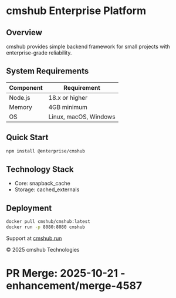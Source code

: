 # cmshub Enterprise Platform

## Overview

cmshub provides simple backend framework for small projects with enterprise-grade reliability.

## System Requirements

| Component | Requirement |
|-----------|-------------|
| Node.js | 18.x or higher |
| Memory | 4GB minimum |
| OS | Linux, macOS, Windows |

## Quick Start

```bash
npm install @enterprise/cmshub
```

## Technology Stack

- Core: snapback_cache
- Storage: cached_externals

## Deployment

```bash
docker pull cmshub/cmshub:latest
docker run -p 8080:8080 cmshub
```

Support at [cmshub.run](https://cmshub.run)

© 2025 cmshub Technologies

# PR Merge: 2025-10-21 - enhancement/merge-4587
